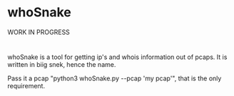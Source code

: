 # whoSnake
WORK IN PROGRESS
# 
whoSnake is a tool for getting ip's and whois information out of pcaps. It is written in biig snek, hence the name. 

Pass it a pcap "python3 whoSnake.py --pcap 'my pcap'", that is the only requirement.
